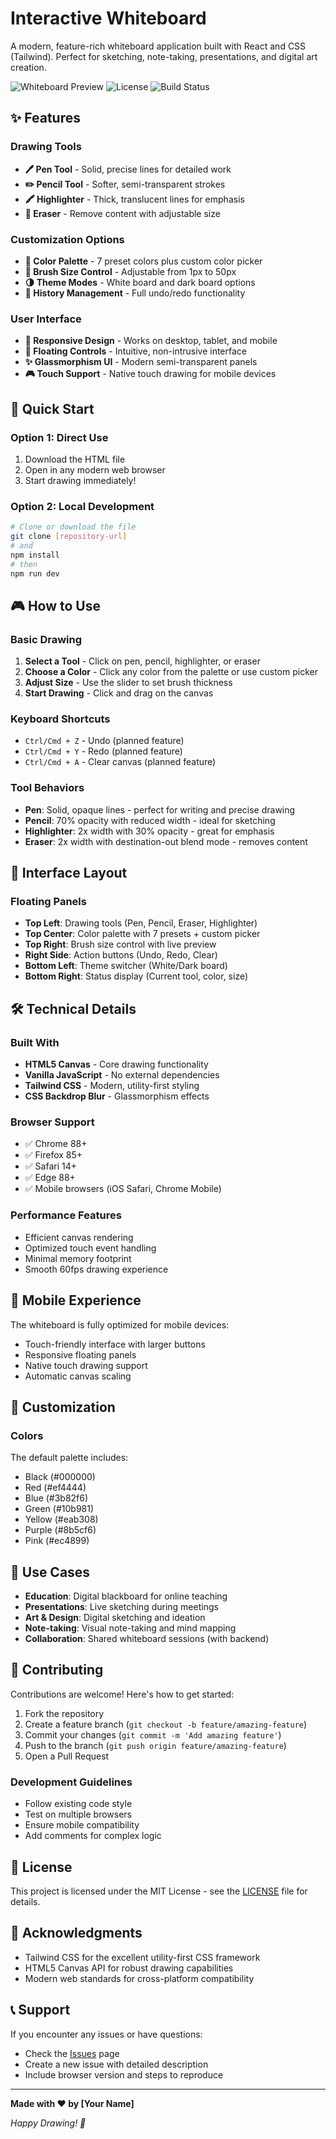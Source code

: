 # Interactive Whiteboard

A modern, feature-rich whiteboard application built with React and CSS (Tailwind). Perfect for sketching, note-taking, presentations, and digital art creation.

![Whiteboard Preview](https://img.shields.io/badge/Version-1.0.0-blue.svg)
![License](https://img.shields.io/badge/License-MIT-green.svg)
![Build Status](https://img.shields.io/badge/Build-Passing-brightgreen.svg)

## ✨ Features

### Drawing Tools
- **🖊️ Pen Tool** - Solid, precise lines for detailed work
- **✏️ Pencil Tool** - Softer, semi-transparent strokes
- **🖍️ Highlighter** - Thick, translucent lines for emphasis
- **🧽 Eraser** - Remove content with adjustable size

### Customization Options
- **🎨 Color Palette** - 7 preset colors plus custom color picker
- **📏 Brush Size Control** - Adjustable from 1px to 50px
- **🌗 Theme Modes** - White board and dark board options
- **💾 History Management** - Full undo/redo functionality

### User Interface
- **📱 Responsive Design** - Works on desktop, tablet, and mobile
- **🎯 Floating Controls** - Intuitive, non-intrusive interface
- **✨ Glassmorphism UI** - Modern semi-transparent panels
- **🎮 Touch Support** - Native touch drawing for mobile devices

## 🚀 Quick Start

### Option 1: Direct Use
1. Download the HTML file
2. Open in any modern web browser
3. Start drawing immediately!

### Option 2: Local Development
```bash
# Clone or download the file
git clone [repository-url]
# and
npm install
# then
npm run dev
```

## 🎮 How to Use

### Basic Drawing
1. **Select a Tool** - Click on pen, pencil, highlighter, or eraser
2. **Choose a Color** - Click any color from the palette or use custom picker
3. **Adjust Size** - Use the slider to set brush thickness
4. **Start Drawing** - Click and drag on the canvas

### Keyboard Shortcuts
- `Ctrl/Cmd + Z` - Undo (planned feature)
- `Ctrl/Cmd + Y` - Redo (planned feature)
- `Ctrl/Cmd + A` - Clear canvas (planned feature)

### Tool Behaviors
- **Pen**: Solid, opaque lines - perfect for writing and precise drawing
- **Pencil**: 70% opacity with reduced width - ideal for sketching
- **Highlighter**: 2x width with 30% opacity - great for emphasis
- **Eraser**: 2x width with destination-out blend mode - removes content

## 🎨 Interface Layout

### Floating Panels
- **Top Left**: Drawing tools (Pen, Pencil, Eraser, Highlighter)
- **Top Center**: Color palette with 7 presets + custom picker
- **Top Right**: Brush size control with live preview
- **Right Side**: Action buttons (Undo, Redo, Clear)
- **Bottom Left**: Theme switcher (White/Dark board)
- **Bottom Right**: Status display (Current tool, color, size)

## 🛠️ Technical Details

### Built With
- **HTML5 Canvas** - Core drawing functionality
- **Vanilla JavaScript** - No external dependencies
- **Tailwind CSS** - Modern, utility-first styling
- **CSS Backdrop Blur** - Glassmorphism effects

### Browser Support
- ✅ Chrome 88+
- ✅ Firefox 85+
- ✅ Safari 14+
- ✅ Edge 88+
- ✅ Mobile browsers (iOS Safari, Chrome Mobile)

### Performance Features
- Efficient canvas rendering
- Optimized touch event handling
- Minimal memory footprint
- Smooth 60fps drawing experience

## 📱 Mobile Experience

The whiteboard is fully optimized for mobile devices:
- Touch-friendly interface with larger buttons
- Responsive floating panels
- Native touch drawing support
- Automatic canvas scaling

## 🔧 Customization

### Colors
The default palette includes:
- Black (#000000)
- Red (#ef4444)
- Blue (#3b82f6)
- Green (#10b981)
- Yellow (#eab308)
- Purple (#8b5cf6)
- Pink (#ec4899)

## 🎯 Use Cases

- **Education**: Digital blackboard for online teaching
- **Presentations**: Live sketching during meetings
- **Art & Design**: Digital sketching and ideation
- **Note-taking**: Visual note-taking and mind mapping
- **Collaboration**: Shared whiteboard sessions (with backend)

<!-- ## 🚧 Roadmap

### Planned Features
- [ ] Shape tools (rectangle, circle, line)
- [ ] Text tool with font selection
- [ ] Layer management
- [ ] Save/export functionality (PNG, SVG, PDF)
- [ ] Real-time collaboration
- [ ] Keyboard shortcuts
- [ ] Grid/ruler overlay
- [ ] Image import and annotation
- [ ] Vector drawing mode

### Performance Improvements
- [ ] Canvas optimization for large drawings
- [ ] History compression
- [ ] WebGL acceleration option -->

## 🤝 Contributing

Contributions are welcome! Here's how to get started:

1. Fork the repository
2. Create a feature branch (`git checkout -b feature/amazing-feature`)
3. Commit your changes (`git commit -m 'Add amazing feature'`)
4. Push to the branch (`git push origin feature/amazing-feature`)
5. Open a Pull Request

### Development Guidelines
- Follow existing code style
- Test on multiple browsers
- Ensure mobile compatibility
- Add comments for complex logic

## 📄 License

This project is licensed under the MIT License - see the [LICENSE](LICENSE) file for details.

## 🙏 Acknowledgments

- Tailwind CSS for the excellent utility-first CSS framework
- HTML5 Canvas API for robust drawing capabilities
- Modern web standards for cross-platform compatibility

## 📞 Support

If you encounter any issues or have questions:
- Check the [Issues](../../issues) page
- Create a new issue with detailed description
- Include browser version and steps to reproduce

---

**Made with ❤️ by [Your Name]**

*Happy Drawing! 🎨*